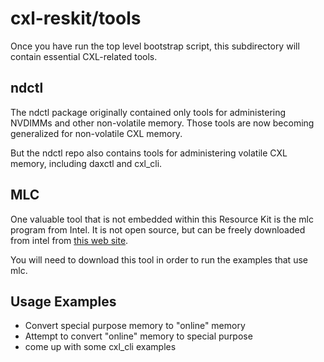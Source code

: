 # cxl-reskit/tools

Once you have run the top level bootstrap script, this subdirectory will contain essential CXL-related tools.

## ndctl

The ndctl package originally contained only tools for administering NVDIMMs and other non-volatile memory.
Those tools are now becoming generalized for non-volatile CXL memory.

But the ndctl repo also contains tools for administering volatile CXL memory, including daxctl and cxl_cli.

## MLC

One valuable tool that is not embedded within this Resource Kit is the mlc program from Intel. It is not
open source, but can be freely downloaded from intel from [this web site](https://www.intel.com/content/www/us/en/developer/articles/tool/intelr-memory-latency-checker.html).

You will need to download this tool in order to run the examples that use mlc.

## Usage Examples


* Convert special purpose memory to "online" memory
* Attempt to convert "online" memory to special purpose
* come up with some cxl_cli examples


